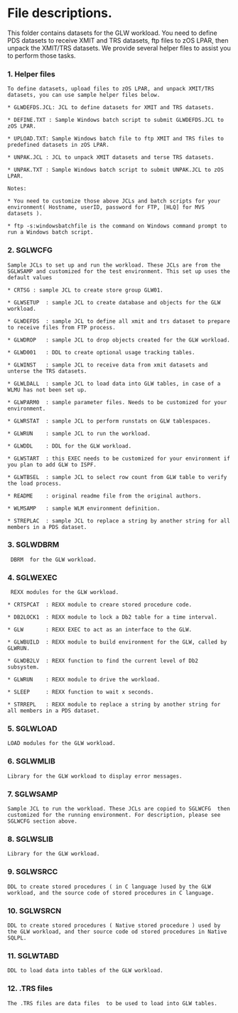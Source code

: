 # File descriptions.

This folder contains datasets for the GLW workload. You need to define PDS datasets to receive XMIT and TRS datasets, ftp files to zOS LPAR, then unpack the XMIT/TRS datasets. We provide several helper files to assist you to perform those tasks.

### 1. Helper files 
	To define datasets, upload files to zOS LPAR, and unpack XMIT/TRS datasets, you can use sample helper files below.
	
	* GLWDEFDS.JCL: JCL to define datasets for XMIT and TRS datasets.
	
	* DEFINE.TXT : Sample Windows batch script to submit GLWDEFDS.JCL to zOS LPAR.
	
	* UPLOAD.TXT: Sample Windows batch file to ftp XMIT and TRS files to predefined datasets in zOS LPAR.
	
	* UNPAK.JCL : JCL to unpack XMIT datasets and terse TRS datasets.
	
	* UNPAK.TXT : Sample Windows batch script to submit UNPAK.JCL to zOS LPAR.
	
	Notes:
	
	* You need to customize those above JCLs and batch scripts for your environment( Hostname, userID, password for FTP, [HLQ] for MVS datasets ).
	
	* ftp -s:windowsbatchfile is the command on Windows command prompt to run a Windows batch script.
	
### 2. SGLWCFG  
    Sample JCLs to set up and run the workload. These JCLs are from the SGLWSAMP and customized for the test environment. This set up uses the default values

	* CRTSG : sample JCL to create store group GLW01.   
	
	* GLWSETUP  : sample JCL to create database and objects for the GLW workload.   
	
	* GLWDEFDS  : sample JCL to define all xmit and trs dataset to prepare to receive files from FTP process.
	
	* GLWDROP   : sample JCL to drop objects created for the GLW workload.
	
	* GLWD001   : DDL to create optional usage tracking tables.
	
	* GLWINST   : sample JCL to receive data from xmit datasets and unterse the TRS datasets.   
	
	* GLWLDALL  : sample JCL to load data into GLW tables, in case of a WLMU has not been set up.
	
	* GLWPARM0  : sample parameter files. Needs to be customized for your environment.
	
	* GLWRSTAT  : sample JCL to perform runstats on GLW tablespaces.
	
	* GLWRUN    : sample JCL to run the workload.
	
	* GLWDDL    : DDL for the GLW workload.   
	
	* GLWSTART  : this EXEC needs to be customized for your environment if you plan to add GLW to ISPF.
	
	* GLWTBSEL  : sample JCL to select row count from GLW table to verify the load process.
	
	* README    : original readme file from the original authors.
	
	* WLMSAMP   : sample WLM environment definition.
	
	* STREPLAC  : sample JCL to replace a string by another string for all members in a PDS dataset. 
	
### 3. SGLWDBRM  
     DBRM  for the GLW workload.

### 4. SGLWEXEC  
     REXX modules for the GLW workload. 

	* CRTSPCAT  : REXX module to creare stored procedure code.
	
	* DB2LOCK1  : REXX module to lock a Db2 table for a time interval.
	
	* GLW       : REXX EXEC to act as an interface to the GLW.
	
	* GLWBUILD  : REXX module to build environment for the GLW, called by GLWRUN.
	
	* GLWDB2LV  : REXX function to find the current level of Db2 subsystem.
	
	* GLWRUN    : REXX module to drive the workload.
	
	* SLEEP     : REXX function to wait x seconds.
	
	* STRREPL   : REXX module to replace a string by another string for all members in a PDS dataset. 
	
### 5. SGLWLOAD  
	LOAD modules for the GLW workload.

### 6. SGLWMLIB  
	Library for the GLW workload to display error messages.

### 7. SGLWSAMP  
	Sample JCL to run the workload. These JCLs are copied to SGLWCFG  then customized for the running environment. For description, please see SGLWCFG section above.

### 8. SGLWSLIB 
	Library for the GLW workload.

### 9. SGLWSRCC
	DDL to create stored procedures ( in C language )used by the GLW workload, and the source code of stored procedures in C language.

### 10. SGLWSRCN 
	DDL to create stored procedures ( Native stored procedure ) used by the GLW workload, and ther source code od stored procedures in Native SQLPL.

### 11. SGLWTABD
	DDL to load data into tables of the GLW workload.

### 12. .TRS files	
	The .TRS files are data files  to be used to load into GLW tables.
